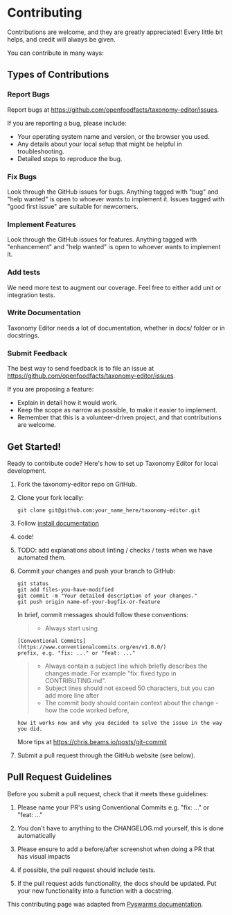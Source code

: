 # Contributing

Contributions are welcome, and they are greatly appreciated! Every little bit helps, and credit will always be given.

You can contribute in many ways:

## Types of Contributions

### Report Bugs

Report bugs at <https://github.com/openfoodfacts/taxonomy-editor/issues>.

If you are reporting a bug, please include:

- Your operating system name and version, or the browser you used.
- Any details about your local setup that might be helpful in troubleshooting.
- Detailed steps to reproduce the bug.

### Fix Bugs

Look through the GitHub issues for bugs. Anything tagged with "bug" and "help wanted" is open to whoever wants to implement it. Issues tagged with "good first issue" are suitable for newcomers.

### Implement Features

Look through the GitHub issues for features. Anything tagged with "enhancement" and "help wanted" is open to whoever wants to implement it.

### Add tests

We need more test to augment our coverage.
Feel free to either add unit or integration tests.

### Write Documentation

Taxonomy Editor needs a lot of documentation,
whether in docs/ folder or in docstrings.

### Submit Feedback

The best way to send feedback is to file an issue at
<https://github.com/openfoodfacts/taxonomy-editor/issues>.

If you are proposing a feature:

- Explain in detail how it would work.
- Keep the scope as narrow as possible, to make it easier to implement.
- Remember that this is a volunteer-driven project, and that contributions are welcome.

## Get Started!

Ready to contribute code? Here's how to set up Taxonomy Editor for local development.

1.  Fork the taxonomy-editor repo on GitHub.
2.  Clone your fork locally:

    ```
    git clone git@github.com:your_name_here/taxonomy-editor.git
    ```

3.  Follow [install documentation](./doc/introduction/setup-dev.md)

4.  code!

5.  TODO: add explanations about linting / checks / tests when we have automated them.

6.  Commit your changes and push your branch to GitHub:

    ```
    git status
    git add files-you-have-modified
    git commit -m "Your detailed description of your changes."
    git push origin name-of-your-bugfix-or-feature
    ```

    In brief, commit messages should follow these conventions:

    > - Always start using

        [Conventional Commits](https://www.conventionalcommits.org/en/v1.0.0/)
        prefix, e.g. "fix: ..." or "feat: ..."

    > - Always contain a subject line which briefly describes the changes made. For example "fix: fixed typo in CONTRIBUTING.md".
    > - Subject lines should not exceed 50 characters, but you can add more line after
    > - The commit body should contain context about the change - how the code worked before,

        how it works now and why you decided to solve the issue in the way you did.

    More tips at <https://chris.beams.io/posts/git-commit>

7.  Submit a pull request through the GitHub website (see below).

## Pull Request Guidelines

Before you submit a pull request, check that it meets these guidelines:

1. Please name your PR's using Conventional Commits e.g. "fix: ..." or "feat: ..."
2. You don't have to anything to the CHANGELOG.md yourself, this is done automatically
3. Please ensure to add a before/after screenshot when doing a PR that has visual impacts

4. if possible, the pull request should include tests.
5. If the pull request adds functionality, the docs should be updated. Put your new functionality into a function with a docstring.

This contributing page was adapted from [Pyswarms documentation](https://github.com/ljvmiranda921/pyswarms/blob/master/CONTRIBUTING.rst).
